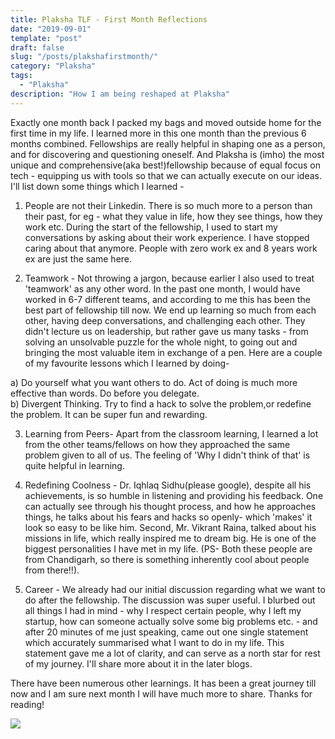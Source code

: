 ```yaml
---
title: Plaksha TLF - First Month Reflections
date: "2019-09-01"
template: "post"
draft: false
slug: "/posts/plakshafirstmonth/"
category: "Plaksha"
tags:
  - "Plaksha"
description: "How I am being reshaped at Plaksha"
---
```


Exactly one month back I packed my bags and moved outside home for the first time in my life. I learned more in this one month than the previous 6 months combined. Fellowships are really helpful in shaping one as a person, and for discovering and questioning oneself. And Plaksha is (imho) the most unique and comprehensive(aka best!)fellowship because of equal focus on tech - equipping us with tools so that we can actually execute on our ideas. I'll list down some things which I learned - 

1. People are not their Linkedin. There is so much more to a person than their past, for eg - what they value in life, how they see things, how they work etc. During the start of the fellowship, I used to start my conversations by asking about their work experience. I have stopped caring about that anymore. People with zero work ex and 8 years work ex are just the same here. 

2. Teamwork - Not throwing a jargon, because earlier I also used to treat 'teamwork' as any other word. In the past one month, I would have worked in 6-7 different teams, and according to me this has been the best part of fellowship till now. We end up learning so much from each other, having deep conversations, and challenging each other. They didn't lecture us on leadership, but rather gave us many tasks - from solving an unsolvable puzzle for the whole night, to going out and bringing the most valuable item in exchange of a pen. Here are a couple of my favourite lessons which I learned by doing- 

  a) Do yourself what you want others to do. Act of doing is much more effective than words. Do before you delegate.<br>
  b) Divergent Thinking. Try to find a hack to solve the problem,or redefine the problem. It can be super fun and rewarding.

3. Learning from Peers- Apart from the classroom learning, I learned a lot from the other teams/fellows on how they approached the same problem given to all of us. The feeling of 'Why I didn't think of that' is quite helpful in learning.

4. Redefining Coolness - Dr. Iqhlaq Sidhu(please google), despite all his achievements, is so humble in listening and providing his feedback. One can actually see through his thought process, and how he approaches things, he talks about his fears and hacks so openly- which 'makes' it look so easy to be like him. Second, Mr. Vikrant Raina, talked about his missions in life, which really inspired me to dream big. He is one of the biggest personalities I have met in my life. (PS- Both these people are from Chandigarh, so there is something inherently cool about people from there!!).

5. Career - We already had our initial discussion regarding what we want to do after the fellowship. The discussion was super useful. I blurbed out all things I had in mind - why I respect certain people, why I left my startup, how can someone actually solve some big problems etc. - and after 20 minutes of me just speaking, came out one single statement which accurately summarised what I want to do in my life. This statement gave me a lot of clarity, and can serve as a north star for rest of my journey. I'll share more about it in the later blogs.

There have been numerous other learnings. It has been a great journey till now and I am sure next month I will have much more to share. Thanks for reading!


![](/public/media/plaksha1.jpg)